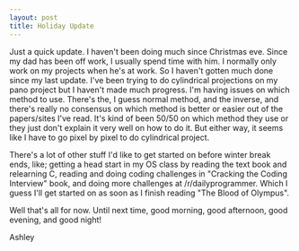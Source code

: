 ```yaml
---
layout: post
title: Holiday Update
---
```


Just a quick update. I haven't been doing much since Christmas eve. Since my dad has been off work, I usually spend time with him. I normally only work on my projects when he's at work. So I haven't gotten much done since my last update. I've been trying to do cylindrical projections on my pano project but I haven't made much progress. I'm having issues on which method to use. There's the, I guess normal method, and the inverse, and there's really no consensus on which method is better or easier out of the papers/sites I've read. It's kind of been 50/50 on which method they use or they just don't explain it very well on how to do it. But either way, it seems like I have to go pixel by pixel to do cylindrical project.

There's a lot of other stuff I'd like to get started on before winter break ends, like; getting a head start in my OS class by reading the text book and relearning C, reading and doing coding challenges in "Cracking the Coding Interview" book, and doing more challenges at /r/dailyprogrammer. Which I guess I'll get started on as soon as I finish reading "The Blood of Olympus".

Well that's all for now. Until next time, good morning, good afternoon, good evening, and good night!

Ashley